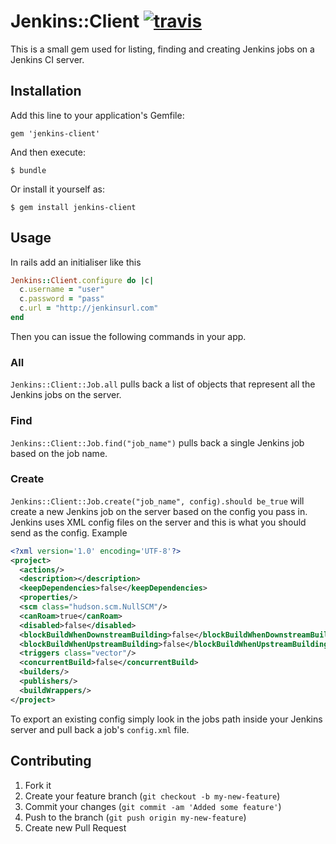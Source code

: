 # Jenkins::Client [![travis](https://secure.travis-ci.org/john-griffin/jenkins-client.png)](http://travis-ci.org/john-griffin/jenkins-client)

This is a small gem used for listing, finding and creating Jenkins jobs on a Jenkins CI server.

## Installation

Add this line to your application's Gemfile:

    gem 'jenkins-client'

And then execute:

    $ bundle

Or install it yourself as:

    $ gem install jenkins-client

## Usage

In rails add an initialiser like this

``` ruby
Jenkins::Client.configure do |c|
  c.username = "user"
  c.password = "pass"
  c.url = "http://jenkinsurl.com"
end
```

Then you can issue the following commands in your app.

### All

`Jenkins::Client::Job.all` pulls back a list of objects that represent all the Jenkins jobs on the server.

### Find

`Jenkins::Client::Job.find("job_name")` pulls back a single Jenkins job based on the job name.

### Create

`Jenkins::Client::Job.create("job_name", config).should be_true` will create a new Jenkins job on the server based on the config you pass in. Jenkins uses XML config files on the server and this is what you should send as the config. Example

``` xml
<?xml version='1.0' encoding='UTF-8'?>
<project>
  <actions/>
  <description></description>
  <keepDependencies>false</keepDependencies>
  <properties/>
  <scm class="hudson.scm.NullSCM"/>
  <canRoam>true</canRoam>
  <disabled>false</disabled>
  <blockBuildWhenDownstreamBuilding>false</blockBuildWhenDownstreamBuilding>
  <blockBuildWhenUpstreamBuilding>false</blockBuildWhenUpstreamBuilding>
  <triggers class="vector"/>
  <concurrentBuild>false</concurrentBuild>
  <builders/>
  <publishers/>
  <buildWrappers/>
</project>
```

To export an existing config simply look in the jobs path inside your Jenkins server and pull back a job's `config.xml` file.

## Contributing

1. Fork it
2. Create your feature branch (`git checkout -b my-new-feature`)
3. Commit your changes (`git commit -am 'Added some feature'`)
4. Push to the branch (`git push origin my-new-feature`)
5. Create new Pull Request
